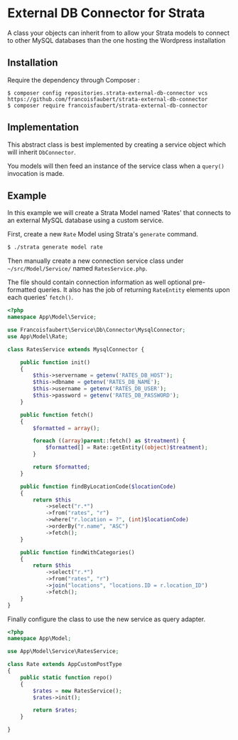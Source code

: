 # External DB Connector for Strata

A class your objects can inherit from to allow your Strata models to
connect to other MySQL databases than the one hosting the Wordpress installation

## Installation

Require the dependency through Composer :

~~~
$ composer config repositories.strata-external-db-connector vcs https://github.com/francoisfaubert/strata-external-db-connector
$ composer require francoisfaubert/strata-external-db-connector
~~~

## Implementation

This abstract class is best implemented by creating a service object which will inherit `DbConnector`.

You models will then feed an instance of the service class when a `query()` invocation is made.

## Example

In this example we will create a Strata Model named 'Rates' that connects to an external MySQL database using a custom service.


First, create a new `Rate` Model using Strata's `generate` command.

~~~ bash
$ ./strata generate model rate
~~~


Then manually create a new connection service class under `~/src/Model/Service/` named `RatesService.php`.

The file should contain connection information as well optional pre-formatted queries. It also has the job of returning `RateEntity` elements upon each queries' `fetch()`.

~~~ php
<?php
namespace App\Model\Service;

use Francoisfaubert\Service\Db\Connector\MysqlConnector;
use App\Model\Rate;

class RatesService extends MysqlConnector {

    public function init()
    {
        $this->servername = getenv('RATES_DB_HOST');
        $this->dbname = getenv('RATES_DB_NAME');
        $this->username = getenv('RATES_DB_USER');
        $this->password = getenv('RATES_DB_PASSWORD');
    }

    public function fetch()
    {
        $formatted = array();

        foreach ((array)parent::fetch() as $treatment) {
            $formatted[] = Rate::getEntity((object)$treatment);
        }

        return $formatted;
    }

    public function findByLocationCode($locationCode)
    {
        return $this
            ->select("r.*")
            ->from("rates", "r")
            ->where("r.location = ?", (int)$locationCode)
            ->orderBy("r.name", "ASC")
            ->fetch();
    }

    public function findWithCategories()
    {
        return $this
            ->select("r.*")
            ->from("rates", "r")
            ->join("locations", "locations.ID = r.location_ID")
            ->fetch();
    }
}
~~~


Finally configure the class to use the new service as query adapter.

~~~ php
<?php
namespace App\Model;

use App\Model\Service\RatesService;

class Rate extends AppCustomPostType
{
    public static function repo()
    {
        $rates = new RatesService();
        $rates->init();

        return $rates;
    }

}
~~~
